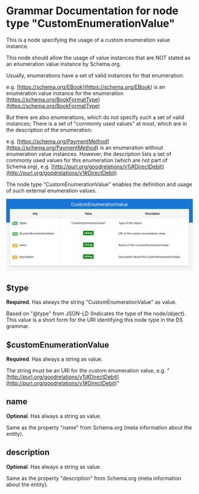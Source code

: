 # Grammar Documentation for node type "CustomEnumerationValue"

This is a node specifying the usage of a custom enumeration value instance.

This node should allow the usage of value instances that are NOT stated as an enumeration value instance by Schema.org.

Usually, enumerations have a set of valid instances for that enumeration:

e.g. [https://schema.org/EBook](https://schema.org/EBook) is an enumeration value instance for the enumeration [https://schema.org/BookFormatType](https://schema.org/BookFormatType)

But there are also enumerations, which do not specify such a set of valid instances; There is a set of "commonly used values" at most, which are in the description of the enumeration:

e.g. [https://schema.org/PaymentMethod](https://schema.org/PaymentMethod) is an enumeration without enumeration value instances. However, the description lists a set of commonly used values for this enumeration \(which are not part of Schema.org\), e.g. [http://purl.org/goodrelations/v1\#DirectDebit](http://purl.org/goodrelations/v1#DirectDebit)

The node type "CustomEnumerationValue" enables the definition and usage of such external enumeration values.

![Syntax diagram](../../../../.gitbook/assets/CustomEnumerationValue.png)

## $type

**Required**. Has always the string "CustomEnumerationValue" as value.

Based on "@type" from JSON-LD \(Indicates the type of the node/object\). This value is a short form for the URI identifying this node type in the DS grammar.

## $customEnumerationValue

**Required**. Has always a string as value.

The string must be an URI for the custom enumeration value, e.g. "[http://purl.org/goodrelations/v1\#DirectDebit](http://purl.org/goodrelations/v1#DirectDebit)"

## name

**Optional**. Has always a string as value.

Same as the property "name" from Schema.org \(meta information about the entity\).

## description

**Optional**. Has always a string as value.

Same as the property "description" from Schema.org \(meta information about the entity\).

